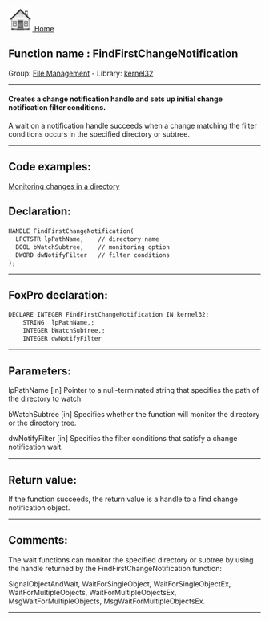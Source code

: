 [<img src="../../images/home.png"> Home ](https://github.com/VFPX/Win32API)  

## Function name : FindFirstChangeNotification
Group: [File Management](../../functions_group.md#File_Management)  -  Library: [kernel32](../../libraries.md#kernel32)  
***  


#### Creates a change notification handle and sets up initial change notification filter conditions.

A wait on a notification handle succeeds when a change matching the filter conditions occurs in the specified directory or subtree.

***  


## Code examples:
[Monitoring changes in a directory](../../samples/sample_117.md)  

## Declaration:
```foxpro  
HANDLE FindFirstChangeNotification(
  LPCTSTR lpPathName,    // directory name
  BOOL bWatchSubtree,    // monitoring option
  DWORD dwNotifyFilter   // filter conditions
);  
```  
***  


## FoxPro declaration:
```foxpro  
DECLARE INTEGER FindFirstChangeNotification IN kernel32;
	STRING  lpPathName,;
	INTEGER bWatchSubtree,;
	INTEGER dwNotifyFilter  
```  
***  


## Parameters:
lpPathName 
[in] Pointer to a null-terminated string that specifies the path of the directory to watch. 

bWatchSubtree 
[in] Specifies whether the function will monitor the directory or the directory tree. 

dwNotifyFilter 
[in] Specifies the filter conditions that satisfy a change notification wait.  
***  


## Return value:
If the function succeeds, the return value is a handle to a find change notification object.  
***  


## Comments:
The wait functions can monitor the specified directory or subtree by using the handle returned by the FindFirstChangeNotification function:   
  
SignalObjectAndWait, WaitForSingleObject, WaitForSingleObjectEx, WaitForMultipleObjects, WaitForMultipleObjectsEx, MsgWaitForMultipleObjects, MsgWaitForMultipleObjectsEx.  
  
***  

